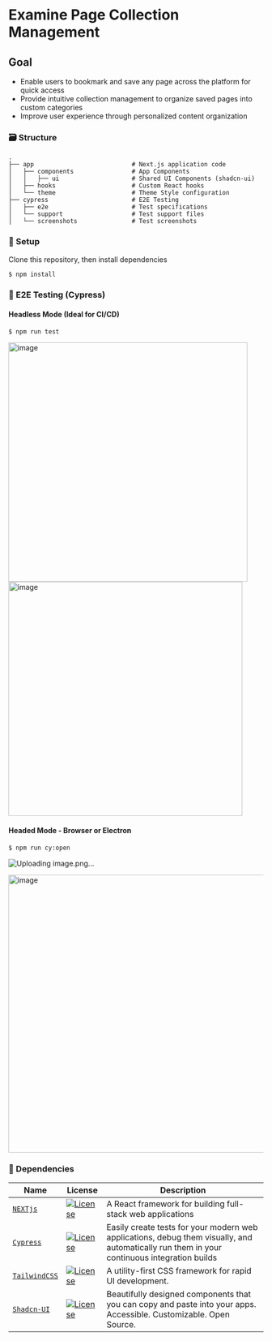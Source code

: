 # Examine Page Collection Management

## Goal
- Enable users to bookmark and save any page across the platform for quick access
- Provide intuitive collection management to organize saved pages into custom categories
- Improve user experience through personalized content organization

### 🗃️ Structure
    .
    ├── app                           # Next.js application code
    │   ├── components                # App Components
    │   │   ├── ui                    # Shared UI Components (shadcn-ui)
    │   ├── hooks                     # Custom React hooks
    │   └── theme                     # Theme Style configuration
    ├── cypress                       # E2E Testing
    │   ├── e2e                       # Test specifications
    │   └── support                   # Test support files
    │   └── screenshots               # Test screenshots

### :wrench: Setup

Clone this repository, then install dependencies

```bash
$ npm install
```

###  🧪  E2E Testing (Cypress)

#### Headless Mode (Ideal for CI/CD)
```bash
$ npm run test
```
<img width="472" alt="image" src="https://github.com/user-attachments/assets/042c2c98-7e41-4004-991a-cbaee69084f7">

<img width="462" alt="image" src="https://github.com/user-attachments/assets/3497a233-c13d-4e4a-8500-001a8b4a4408">


#### Headed Mode - Browser or Electron 
```bash
$ npm run cy:open
```
![Uploading image.png…]()

<img width="548" alt="image" src="https://github.com/user-attachments/assets/4d95cb71-7c96-4660-84f0-809c4ebccfdf">


### :nut_and_bolt: Dependencies

| Name                                                                               | License                                                                                                                           | Description                                                                                                            
| -- | -- | -- |
| [`NEXTjs`](https://nextjs.org/)                                                 | [![License](https://img.shields.io/badge/License-MIT-green.svg)](https://github.com/vercel/next.js/blob/canary/license.md)                     | A React framework for building full-stack web applications
| [`Cypress`](https://cypress.io/)  | [![License](https://img.shields.io/badge/License-MIT-green.svg)](https://github.com/cypress-io/cypress/blob/develop/LICENSE)                     | Easily create tests for your modern web applications, debug them visually, and automatically run them in your continuous integration builds|
 | [`TailwindCSS`](https://tailwindcss.com/)  | [![License](https://img.shields.io/badge/License-MIT-green.svg)](https://github.com/shadcn-ui/ui/blob/main/LICENSE.md)                     | A utility-first CSS framework for rapid UI development.|
  | [`Shadcn-UI`](https://ui.shadcn.com/)  | [![License](https://img.shields.io/badge/License-MIT-green.svg)](https://github.com/shadcn-ui/ui/blob/main/LICENSE.md)                     | Beautifully designed components that you can copy and paste into your apps. Accessible. Customizable. Open Source.|E_R7P1EVHdgsB4orHxWGAOR9U8yLdONVNe1eS--XV0V7wee2PMwjCdKgS5SqFP-PAVAnPRDX-ctB9lkS?key=EPICO1nsF2BfAVl4JouOjA)

